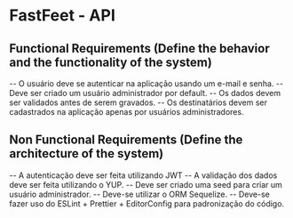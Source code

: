 # FastFeet - API

## Functional Requirements (Define the behavior and the functionality of the system)

-- O usuário deve se autenticar na aplicação usando um e-mail e senha.
-- Deve ser criado um usuário administrador por default.
-- Os dados devem ser validados antes de serem gravados.
-- Os destinatários devem ser cadastrados na aplicação apenas por usuários administradores. 

## Non Functional Requirements (Define the architecture of the system)

-- A autenticação deve ser feita utilizando JWT
-- A validação dos dados deve ser feita utilizando o YUP.
-- Deve ser criado uma seed para criar um usuário administrador. 
-- Deve-se utilizar o ORM Sequelize.
-- Deve-se fazer uso do ESLint + Prettier + EditorConfig para padronização do código.
